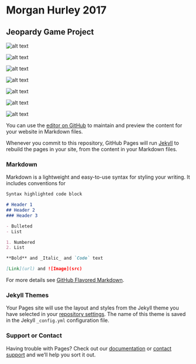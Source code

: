 
# Morgan Hurley 2017


## Jeopardy Game Project
 
![alt text](https://morganhurley8.github.io/Programming1Portfolio/pic7.png "Logo title text 1")

![alt text](https://morganhurley8.github.io/Programming1Portfolio/pic.png "Logo title text 1")

![alt text](https://morganhurley8.github.io/Programming1Portfolio/pic2.png "Logo title text 1")

![alt text](https://morganhurley8.github.io/Programming1Portfolio/pic3.png "Logo title text 1")

![alt text](https://morganhurley8.github.io/Programming1Portfolio/pic4.png "Logo title text 1")

![alt text](https://morganhurley8.github.io/Programming1Portfolio/pic5.png "Logo title text 1")

![alt text](https://morganhurley8.github.io/Programming1Portfolio/pic6.png "Logo title text 1")

 


You can use the [editor on GitHub]() to maintain and preview the content for your website in Markdown files.

Whenever you commit to this repository, GitHub Pages will run [Jekyll](https://jekyllrb.com/) to rebuild the pages in your site, from the content in your Markdown files.

### Markdown

Markdown is a lightweight and easy-to-use syntax for styling your writing. It includes conventions for

```markdown
Syntax highlighted code block

# Header 1
## Header 2
### Header 3

- Bulleted
- List

1. Numbered
2. List

**Bold** and _Italic_ and `Code` text

[Link](url) and ![Image](src)
```

For more details see [GitHub Flavored Markdown](https://guides.github.com/features/mastering-markdown/).

### Jekyll Themes

Your Pages site will use the layout and styles from the Jekyll theme you have selected in your [repository settings](https://github.com/MorganHurley8/Programming1Portfolio/settings). The name of this theme is saved in the Jekyll `_config.yml` configuration file.

### Support or Contact

Having trouble with Pages? Check out our [documentation](https://help.github.com/categories/github-pages-basics/) or [contact support](https://github.com/contact) and we’ll help you sort it out.
